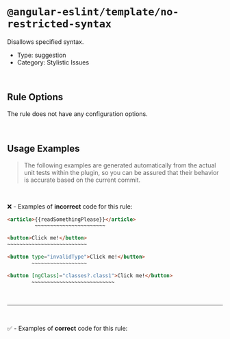 <!--

  DO NOT EDIT.

  This markdown file was autogenerated using a mixture of the following files as the source of truth for its data:
  - ../../src/rules/no-restricted-syntax.ts
  - ../../tests/rules/no-restricted-syntax/cases.ts

  In order to update this file, it is therefore those files which need to be updated, as well as potentially the generator script:
  - ../../../../tools/scripts/generate-rule-docs.ts

-->

# `@angular-eslint/template/no-restricted-syntax`

Disallows specified syntax.

- Type: suggestion
- Category: Stylistic Issues

<br>

## Rule Options

The rule does not have any configuration options.

<br>

## Usage Examples

> The following examples are generated automatically from the actual unit tests within the plugin, so you can be assured that their behavior is accurate based on the current commit.

<br>

❌ - Examples of **incorrect** code for this rule:

```html
<article>{{readSomethingPlease}}</article>
         ~~~~~~~~~~~~~~~~~~~~~~~
```

```html
<button>Click me!</button>
~~~~~~~~~~~~~~~~~~~~~~~~~~
```

```html
<button type="invalidType">Click me!</button>
        ~~~~~~~~~~~~~~~~~~
```

```html
<button [ngClass]="classes?.class1">Click me!</button>
        ~~~~~~~~~~~~~~~~~~~~~~~~~~~
```

<br>

---

<br>

✅ - Examples of **correct** code for this rule:
